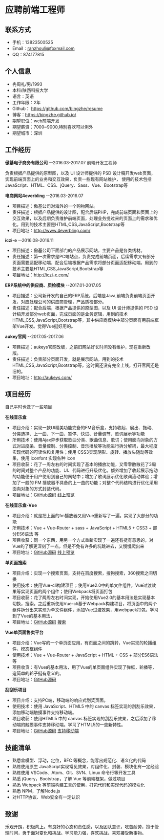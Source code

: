 # 应聘前端工程师

## 联系方式

* 手机：13823500525
* Email：ranzhouli@foxmail.com
* QQ：874177815

## 个人信息

* 冉周礼/男/1993
* 本科/陕西科技大学
* 语言：英语
* 工作年限：2年
* Github： https://github.com/bingzhe/resume
* 博客：https://bingzhe.github.io/
* 期望职位：web前端开发
* 期望薪资：7000~9000,特别喜欢可以例外
* 期望城市：深圳

## 工作经历

**傲基电子商务有限公司** --2016.03-2017.07 前端开发工程师

负责根据产品提供的原型图，以及 UI 设计师提供的 PSD 设计稿开发web页面，实现前端页面上的业务和交互效果，负责一些现有网站维护，
使用的技术包括JavaScript、HTML、CSS、jQuery、Sass、Vue、Bootstrap等

**电商网站4everbling** --2016.03-2016.07

- 项目描述：傲基公司对海外的一个购物网站。
- 责任描述：根据产品提供的设计图，配合后端PHP，完成前端页面和页面上的交互效果，以及后期负责维护前端页面，处理业务提过来的页面上的需求和优化。用到的技术主要是HTML,CSS,JavaScript,Bootstrap等
- 项目地址：http://www.4everbling.com/

**iczi-e** --2016.08-2016.11

- 项目描述：傲基公司下面部门的产品展示网站，主要产品是各类线材。
- 责任描述：第一次需求是PC端站点，负责完成前端页面，后续需求又有部分页面需要适配移动端，配合后端根据产品需求将部分页面适配移动端。用到的技术主要是HTML,CSS,JavaScript,Bootstrap等
- 项目地址：http://iczi-e.com/

**ERP系统中的供应商、质检模块** --2017.01-2017.05

- 项目描述：公司新开发的自己的ERP系统，后端是Java,前端负责前端页面开发，对应处理公司的供应商管理，产品质检部分。
- 责任描述：配合后端，根据产品提供的原型图，以及 UI 设计师提供的 PSD 设计稿开发部分web页面，完成页面的是业务逻辑，用到的技术HTML,CSS,JavaScript,Bootstrap等，其中供应商模块中部分页面有用前端框架Vue开发。觉得Vue挺好用的。

**aukey官网** --2017.05-2017.06

- 项目描述：aukeys官网改版，之前旧网站好长时间没有维护，现在重新改版。
- 责任描述：负责部分页面开发，就是展示网站，用到的技术HTML,CSS,JavaScript,Bootstrap等，这时间还没有完全上线，打开官网还是旧的。
- 项目地址：http://aukeys.com/

## 项目经历

自己平时也做了一些项目

**在线音乐盒**

- 项目介绍：实现一款UI精美功能完备的FM音乐盒，支持收起、展出、拖动、分类选择、上一曲、下一曲、暂停、快进、音量调节、歌词展示等功能
- 所用技术：使用Ajax异步获取歌曲分类、歌曲信息、歌词；使用面向对象的方式对进度条、音量控制、分类控制、音乐播放等功能进行拆分解耦，最大程度实现代码的可读性和复用性；使用 CSS3实现阴影、旋转、播放头随动等效果，使用 iconfont 实现各种 icon
- 项目收获：花了一周左右的时间实现了基本的播放功能，又零零散散花了3周的时间对整个产品的功能、UI、代码进行升级优化。额外增加了收起展示拖动的功能便于用户使用到自己的网站中；增加了歌词展示优化歌词滚动体验；增加了一般的 FM 播放器不具备的上一曲的功能；对整个代码结构进行优化采用面向对象的方式封装代码。
- 项目地址：[GitHub源码](https://github.com/bingzhe/FM_music) [线上预览](http://www.ranzhouli.cn/fm/)

**在线音乐盒-Vue**

- 项目介绍：就是把上面的fm播放器又用Vue重新写了一遍。实现了大部分的功能
- 所用技术：Vue + Vue-Router + sass + JavaScript + HTML5 + CSS3 + 部分ES6语法 等
- 项目收获：同一个东西，用另一个方式重新实现了一遍还有挺有意思的，对Vue的了解更深刻了一点，但是不免有许多的坑跳进去，又慢慢爬出来
- 项目地址：[GitHub源码](https://github.com/bingzhe/fm-music-vue) [线上预览](http://www.ranzhouli.cn/fmvue)

**单页面搜索**

- 项目介绍：实现一个搜索页面，支持在百度搜索，搜狗搜索，360搜索之间切换
- 使用技术：使用Vue-cli构建项目；使用Vue2.0中的单文件组件，Vue过渡效果等实现页面的两个组件；使用Webpack将页面打包
- 项目收获：花了两周左右时间实现，开始使用Vue2.0的基本用法是实现基本切换，搜索。之后重新使用Vue-cli基于Webpack构建项目，将页面中的两个组件拆分出来实现为单文件组件，添加Vue过渡效果，用webpack打包。学习到了Vue的基本用法，
- 项目地址：[GitHub源码](https://github.com/bingzhe/vuesearch/tree/master/vuesearch2) [搜索](http://www.ranzhouli.cn/demo-search/dist)

**Vue单页面售卖平台**

- 项目介绍：Vue写的一个单页面应用，有页面之间的跳转，Vue实现的轮播组件，模态框组件
- 使用技术：Vue + Vue-Router + JavaScript + HTML + CSS + 部分ES6语法 等
- 项目收货：有Vue的基本用法，用了Vue的单页面组件实现了弹框，轮播等，造简单的轮子挺有意义的。
- 项目地址：[GitHub源码](https://github.com/bingzhe/SalePlatform)

**刮刮乐项目** 

- 项目介绍：支持PC端，移动端的响应式刮奖页面。
- 使用技术：使用 JavaScript、HTML5 中的 canvas 标签实现的刮刮乐效果，添加移动端触摸事件支持移动端。
- 项目收获：使用HTML5 中的 canvas 标签实现的刮刮乐效果，之后添加了移动端的触摸事件支持移动端。学习了HTML5的一些新特性。
- 项目地址：[GitHub源码](https://github.com/bingzhe/canvas/tree/master/%E5%88%AE%E5%88%AE%E4%B9%90) [支持移动端](https://bingzhe.github.io/canvas/%E5%88%AE%E5%88%AE%E4%B9%90/index.html)

## 技能清单

* 熟悉盒模型、浮动，定位，BFC 等概念，能写出规范化、语义化的代码
* 熟练使用原生 JavaScript实现常见效果，对组件化、封装、模块化有一定经验
* 熟练使用 VSCode、Atom、Git、SVN、Linux 命令行等开发工具
* 熟悉 jQuery，Bootstrap，了解 Vue 等前端框架，做过项目
* 熟悉 Webpack 等前端构建工具的使用，打包代码和实现代码的模块化
* 熟悉 NPM，了解Node.js
* 对HTTP协议、Web安全有一定认识


## 致谢
乐观开朗，积极向上。有良好的心态和责任感，以及团队意识，吃苦耐劳，擅于管理时间，勇于面对变化和挑战。学习能力强，喜欢挑战，喜欢接受新事物。